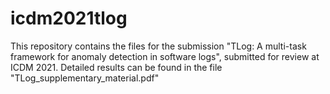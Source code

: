 # icdm2021tlog
This repository contains the files for the submission "TLog: A multi-task framework for anomaly detection in software logs", submitted for review at ICDM 2021.
Detailed results can be found in the file "TLog_supplementary_material.pdf"
